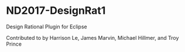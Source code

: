 # ND2017-DesignRat1
Design Rational Plugin for Eclipse

Contributed to by Harrison Le, James Marvin, Michael Hillmer, and Troy Prince
